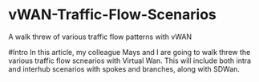 # vWAN-Traffic-Flow-Scenarios
A walk threw of various traffic flow patterns with vWAN

#Intro
In this article, my colleague Mays and I are going to walk threw the various traffic flow scnearios with Virtual Wan. This will include both intra and interhub scenarios with spokes and branches, along with SDWan. 
